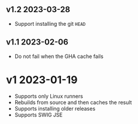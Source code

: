 ## v1.2 2023-03-28
 - Support installing the git `HEAD`

## v1.1 2023-02-06
 - Do not fail when the GHA cache fails

# v1 2023-01-19
 - Supports only Linux runners 
 - Rebuilds from source and then caches the result
 - Supports installing older releases
 - Supports SWIG JSE
